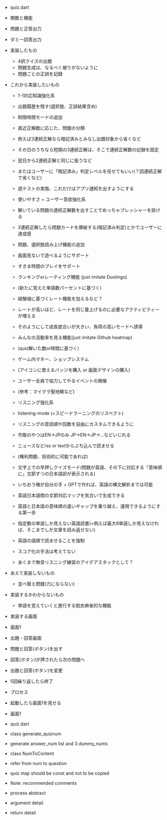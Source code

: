 - quiz.dart
- 関数と機能
- 問題と正答出力
- ダミー回答出力

- 実装したもの
    - 4択クイズの出題
    - 問題生成は、なるべく被りがないように
    - 問題ごとの正誤を記録

- これから実装したいもの
    - 1-1対応知識強化系

    - 出題履歴を残す(選択肢、正誤結果含め)
    - 制限時間モードの追加
    - 直近正解数に応じた、問題の分類
    - 例えば3連続正解なら暗記済みとみなし出題対象から省くなど
    - その日のうちなら短期の3連続正解は、そこで連続正解数の記録を固定
    - 翌日から2連続正解と同じに扱うなど
    - またはユーザーに「暗記済み」判定レベルを任せてもいい(？回連続正解で省くなど)
    - 週テストの実施、これだけはアプリ通知を出すようにする

    - 使いやすさ + ユーザー意欲強化系

    - 解いている問題の連続正解数を出すことでめっちゃプレッシャーを掛ける
    - 3連続正解したら問題カードを爆破する(暗記済み判定)とかでユーザーに達成感
    - 問題、選択肢読み上げ機能の追加
    - 画面見ないで遊べるようにサポート
    - すきま時間のプレイをサポート
    - ランキングorレーティング機能 (just imitate Duolingo)
    - (新たに覚えた単語数パーセントに基づく)
    - 経験値に基づくレート機能を加えるなど？
    - レートが高いほど、レートを同じ量上げるのに必要なアクティビティーが増える
    - そのようにして成長度合いが大きい、負荷の高いモードへ誘導
    - みんなの活動率を見る機能(just imitate Github heatmap)
    - (quiz解いた数or時間に基づく)
    - ゲーム内マネー、ショップシステム
    - (アイコンに使えるバッジを購入 or 画面デザインの購入)
    - ユーザー全員で協力してやるイベントの開催
    - (参考：マイクラ聖地鯖など)


    - リスニング強化系

    - listening-mode (=スピードラーニングのリスペクト)

    - リスニングの音読順や回数を自由にカスタムできるように
    - 市販のやつはEN->JPのみ JP->EN->JP->...などいじれる

    - ニュースなどrss or textからぶち込んで読ませる
    - (権利問題、技術的に可能であれば)

    - 文字上での早押しクイズモード(問題が英語、その下に対応する「意味順に」文節ずつの日本語訳が表示される)
    - いちおう俺が自分の手 + GPTで作れば、英語の構文解析までは可能
    - 英語日本語間の文節対応マップを気合いで生成できる
    - 英語と日本語の意味順の違いギャップを乗り越え、運用できるようにする第一歩
    
    - 指定数の単語しか見えない英語読書(=例えば最大8単語しか見えなければ、そこまでしか文章を読み返せない)
    - 英語の語順で読ませることを強制
    - スコア化の手法は考えてない
    - あくまで無音リスニング練習のアイデアスタックとして？

- あえて実装しないもの
    - 並べ替え問題(力にならない)

- 実装するかわからないもの
    - 単語を覚えていくと進行する脱衣麻雀的な機能


- 実装する画面
- 画面1
- 出題・回答画面
- 問題と回答(ボタン)を出す
- 回答(ボタン)が押されたら次の問題へ
- 出題と回答(ボタン)を変更
- 5回繰り返したら終了

- プロセス
- 起動したら画面1を見せる
- 画面1

- quiz.dart
- class generate_quiznum
- generate answer_num list and 3 dummy_nums

- class NumToContent
- refer from num to question
- quiz map should be const and not to be copied

- Note: recommended comments
- process abstract
- argument detail
- return detail